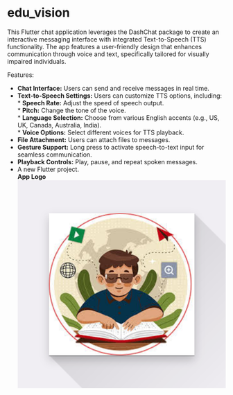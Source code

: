 
# edu_vision
This Flutter chat application leverages the DashChat package to create an interactive messaging interface with integrated Text-to-Speech (TTS) functionality. The app features a user-friendly design that enhances communication through voice and text, specifically tailored for visually impaired individuals.

Features:<br> 
* **Chat Interface:** Users can send and receive messages in real time.<br>
* **Text-to-Speech Settings:** Users can customize TTS options, including:<br>
       *  **Speech Rate:** Adjust the speed of speech output.<br>
       *  **Pitch:** Change the tone of the voice.<br>
       *  **Language Selection:** Choose from various English accents (e.g., US, UK, Canada, Australia, India).<br>
       *   **Voice Options:** Select different voices for TTS playback.<br>
* **File Attachment:** Users can attach files to messages.<br>
* **Gesture Support:** Long press to activate speech-to-text input for seamless communication.<br>
* **Playback Controls:** Play, pause, and repeat spoken messages.<br>
*  A new Flutter project.<br>
**App Logo**<br>
![Project Logo](https://github.com/ZohaibAzizKhan/Assistive_ChatBot/blob/master/assets/Icons/Edu_vision.png)
